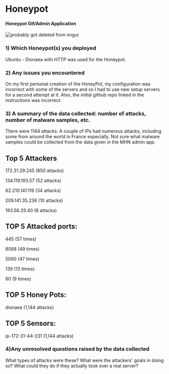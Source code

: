 # Honeypot

#### Honeypot Gif/Admin Application

<img src="https://i.imgur.com/4MimvPo.gif" alt="probably got deleted from imgur">

### 1) Which Honeypot(s) you deployed

Ubuntu - Dionaea with HTTP was used for the Honeypot.

### 2) Any issues you encountered

On my first personal creation of the HoneyPot, my configuration was incorrect with some of the servers and so I had to use new setup servers for a second attempt at it. Also, the initial github repo linked in the instructions was incorrect.

### 3) A summary of the data collected: number of attacks, number of malware samples, etc.

There were 1144 attacks. A couple of IPs had numerous attacks, including some from around the world in France especially. Not sure what malware samples could be collected from the data given in the MHN admin app.

## Top 5 Attackers

 172.31.29.245 (850 attacks)
 
 134.119.193.57 (52 attacks)
 
 62.210.141.119 (34 attacks)
 
 209.141.35.236 (10 attacks)
 
 193.56.29.40 (8 attacks)
 
## TOP 5 Attacked ports:
 
445 (57 times)

8088 (49 times)

5060 (47 times)

139 (13 times)

80 (9 times)

## TOP 5 Honey Pots:

dionaea (1,144 attacks)

## TOP 5 Sensors:

ip-172-31-44-231 (1,144 attacks)

### 4)Any unresolved questions raised by the data collected

What types of attacks were these? What were the attackers' goals in doing so? What could they do if they actually took over a real server?
